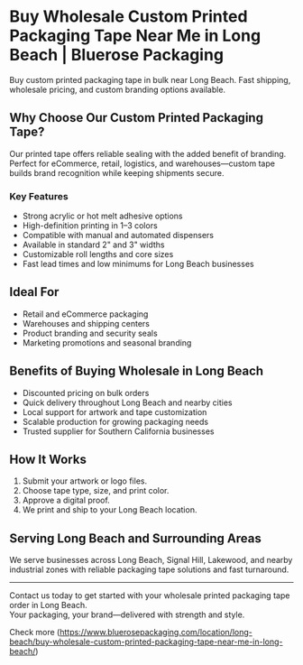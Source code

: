 # Buy Wholesale Custom Printed Packaging Tape Near Me in Long Beach | Bluerose Packaging

Buy custom printed packaging tape in bulk near Long Beach. Fast shipping, wholesale pricing, and custom branding options available.

## Why Choose Our Custom Printed Packaging Tape?

Our printed tape offers reliable sealing with the added benefit of branding. Perfect for eCommerce, retail, logistics, and warehouses—custom tape builds brand recognition while keeping shipments secure.

### Key Features

- Strong acrylic or hot melt adhesive options  
- High-definition printing in 1–3 colors  
- Compatible with manual and automated dispensers  
- Available in standard 2" and 3" widths  
- Customizable roll lengths and core sizes  
- Fast lead times and low minimums for Long Beach businesses

## Ideal For

- Retail and eCommerce packaging  
- Warehouses and shipping centers  
- Product branding and security seals  
- Marketing promotions and seasonal branding

## Benefits of Buying Wholesale in Long Beach

- Discounted pricing on bulk orders  
- Quick delivery throughout Long Beach and nearby cities  
- Local support for artwork and tape customization  
- Scalable production for growing packaging needs  
- Trusted supplier for Southern California businesses

## How It Works

1. Submit your artwork or logo files.  
2. Choose tape type, size, and print color.  
3. Approve a digital proof.  
4. We print and ship to your Long Beach location.

## Serving Long Beach and Surrounding Areas

We serve businesses across Long Beach, Signal Hill, Lakewood, and nearby industrial zones with reliable packaging tape solutions and fast turnaround.

---

Contact us today to get started with your wholesale printed packaging tape order in Long Beach.  
Your packaging, your brand—delivered with strength and style.

Check more (https://www.bluerosepackaging.com/location/long-beach/buy-wholesale-custom-printed-packaging-tape-near-me-in-long-beach/)
